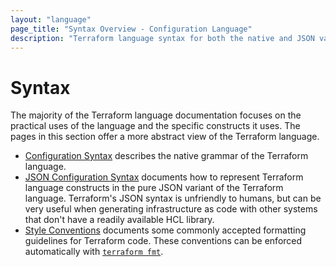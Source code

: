 ```yaml
---
layout: "language"
page_title: "Syntax Overview - Configuration Language"
description: "Terraform language syntax for both the native and JSON variants. Also learn formatting conventions that you can enforce with `terraform fmt`."
---
```


# Syntax

The majority of the Terraform language documentation focuses on the practical
uses of the language and the specific constructs it uses. The pages in this
section offer a more abstract view of the Terraform language.

- [Configuration Syntax](/docs/language/syntax/configuration.html) describes the native
  grammar of the Terraform language.
- [JSON Configuration Syntax](/docs/language/syntax/json.html) documents
  how to represent Terraform language constructs in the pure JSON variant of the
  Terraform language. Terraform's JSON syntax is unfriendly to humans, but can
  be very useful when generating infrastructure as code with other systems that
  don't have a readily available HCL library.
- [Style Conventions](/docs/language/syntax/style.html) documents some commonly
  accepted formatting guidelines for Terraform code. These conventions can be
  enforced automatically with [`terraform fmt`](/docs/cli/commands/fmt.html).
